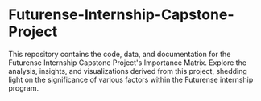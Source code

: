 # Futurense-Internship-Capstone-Project
This repository contains the code, data, and documentation for the Futurense Internship Capstone Project's Importance Matrix. Explore the analysis, insights, and visualizations derived from this project, shedding light on the significance of various factors within the Futurense internship program.
